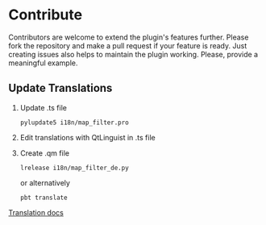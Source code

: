 # Contribute

Contributors are welcome to extend the plugin's features further. Please fork the repository and make a pull request if your feature is ready. Just creating issues also helps to maintain the plugin working. Please, provide a meaningful example.

## Update Translations

1. Update .ts file

       pylupdate5 i18n/map_filter.pro

1. Edit translations with QtLinguist in .ts file

1. Create .qm file

       lrelease i18n/map_filter_de.py

   or alternatively

       pbt translate

[Translation docs](https://docs.qgis.org/testing/en/docs/pyqgis_developer_cookbook/plugins/plugins.html#translation)